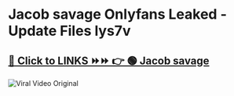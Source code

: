 
 # Jacob savage Onlyfans Leaked - Update Files lys7v

## <h2><a href="https://clipsfans.com/Jacob_savage&ref=git">🔗 Click to LINKS ⏩⏩ 👉 🟢 Jacob savage </a></h2>

<a href="https://clipsfans.com/Jacob_savage&ref=git" rel="nofollow" data-target="animated-image.originalLink"><img src="https://i.ibb.co.com/xMMVF88/686577567.gif" alt="Viral Video Original" style="max-width: 100%; display: inline-block;" data-target="animated-image.originalImage"></a>

